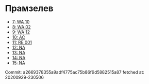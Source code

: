 # Прамзелев
- [7: WA 10](7.md)
- [8: WA 02](8.md)
- [9: WA 12](9.md)
- [10: AC](10.md)
- [11: RE 001](11.md)
- [12: NA](12.md)
- [13: NA](13.md)
- [14: NA](14.md)
- [15: NA](15.md)

Commit: a2669378355a9adf4775ac75b86f9d5882515a87
 fetched at: 20200929-230506
